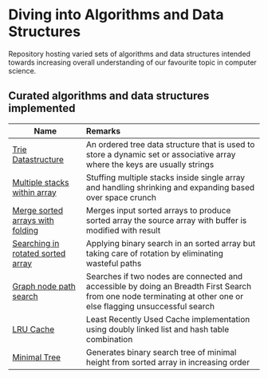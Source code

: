 # Diving into Algorithms and Data Structures

Repository hosting varied sets of algorithms and data structures intended towards increasing overall understanding of our favourite topic in computer science.

## Curated algorithms and data structures implemented 
| Name        | Remarks  |
| ------------- |:-------------|
| [Trie Datastructure](./src/main/js/trie-data-structure.js)|An ordered tree data structure that is used to store a dynamic set or associative array where the keys are usually strings  |
| [Multiple stacks within array](./src/main/js/stacks-stuffed-inside-array.js)|Stuffing multiple stacks inside single array and handling shrinking and expanding based over space crunch  |
| [Merge sorted arrays with folding](./src/main/js/merging-sorted-arrays.js)|Merges input sorted arrays to produce sorted array the source array with buffer is modified with result|
| [Searching in rotated sorted array](./src/main/js/searching-rotated-sorted-array.js)|Applying binary search in an sorted array but taking care of rotation by eliminating wasteful paths|
| [Graph node path search](./src/main/java/algosnds/graphnodepathsearch/GraphNodePathSearch.java)|Searches if two nodes are connected and accessible by doing an Breadth First Search from one node terminating at other one or else flagging unsuccessful search|
| [LRU Cache](./src/main/java/algosnds/leastrecentlyusedcache/LRUCache.java)| Least Recently Used Cache implementation using doubly linked list and hash table combination|
| [Minimal Tree](./src/main/js/minimal-tree.js)| Generates binary search tree of minimal height from sorted array in increasing order|

